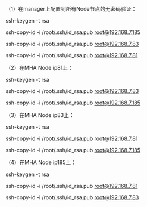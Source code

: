 

（1）在manager上配置到所有Node节点的无密码验证：

ssh-keygen -t rsa

ssh-copy-id -i /root/.ssh/id_rsa.pub root@192.168.7.185

ssh-copy-id -i /root/.ssh/id_rsa.pub root@192.168.7.83

ssh-copy-id -i /root/.ssh/id_rsa.pub root@192.168.7.81

（2）在MHA Node ip81上：

ssh-keygen -t rsa

ssh-copy-id -i /root/.ssh/id_rsa.pub root@192.168.7.83

ssh-copy-id -i /root/.ssh/id_rsa.pub root@192.168.7.185

（3）在MHA Node ip83上：

ssh-keygen -t rsa

ssh-copy-id -i /root/.ssh/id_rsa.pub root@192.168.7.81

ssh-copy-id -i /root/.ssh/id_rsa.pub root@192.168.7.185

（4）在MHA Node ip185上：

ssh-keygen -t rsa

ssh-copy-id -i /root/.ssh/id_rsa.pub root@192.168.7.81

ssh-copy-id -i /root/.ssh/id_rsa.pub root@192.168.7.83



